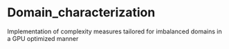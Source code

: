 # Domain_characterization
Implementation of complexity measures tailored for imbalanced domains in a GPU optimized manner
